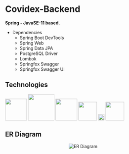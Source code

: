 
# Covidex-Backend
**Spring - JavaSE-11 based.**
* Dependencies
  * Spring Boot DevTools
  * Spring Web
  * Spring Data JPA
  * PostgreSQL Driver
  * Lombok
  * Springfox Swagger
  * Springfox Swagger UI

## Technologies
<a href="https://www.java.com/tr/"><img src="https://user-images.githubusercontent.com/61492486/120069442-ae793480-c08e-11eb-8a09-d9c9d4775d18.png" width="70px"></img></a>
<a href="https://spring.io/"><img src="https://user-images.githubusercontent.com/61492486/120069606-71617200-c08f-11eb-924d-310d7ac4acf2.png" width="85px"></img></a>
<a href="https://hibernate.org/"><img src="https://user-images.githubusercontent.com/61492486/120102598-73d9cf80-c154-11eb-8dee-5ec2aff7f870.png" width="70px"></img></a>
<a href="https://www.baeldung.com/swagger-2-documentation-for-spring-rest-api"><img src="https://user-images.githubusercontent.com/61492486/120070373-dbc7e180-c092-11eb-8d5f-11d5a720b547.png" width="60px"></img></a>
<a href="https://projectlombok.org/"><img src="https://user-images.githubusercontent.com/61492486/120070357-c3f05d80-c092-11eb-8e21-1b6e0c14af1a.png" width="20px"></img></a>
<a href="https://www.postgresql.org/"><img src="https://user-images.githubusercontent.com/61492486/120071560-ac1bd800-c098-11eb-86dd-a78fbbb0f9f7.png" width="60px"></img></a>

## ER Diagram
<p align="center">
<img src="https://user-images.githubusercontent.com/61492486/121853580-c0e3a700-ccf9-11eb-8f14-5f92fddad3ab.png" alt="ER Diagram" />
</p>



